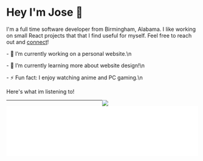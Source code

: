 <!--

If you like this profile README then Thank you!

Please feel free to use it as a reference, and copy a part of it.

Please do be vert careful to change any of though as it is very common to forget to change some information and leavemine in your profile.

Only when you know what you are copying should you paste it. So, again,
please DO NOT copy this and create your profile based on it.

Good luck making your profile README!

-->

# Hey I'm Jose 👋

I'm a full time software developer from Birmingham, Alabama. I like working on small React projects
that that I find useful for myself. Feel free to reach out and [connect](https://www.linkedin.com/in/jose-garcia-becerra/)!

<div>
  <p>- 🔭 I’m currently working on a personal website.\n</p>
  <p>- 🌱 I’m currently learning more about website design!\n</p>
  <p>- ⚡ Fun fact: I enjoy watching anime and PC gaming.\n</p>
  <picture>
    <p>Here's what im listening to!</p>
    <img align="right" width="50%" src="https://spotify-github-profile.vercel.app/api/view?uid=fz95p8aqixmmx3zcek86ncoos&cover_image=true&theme=novatorem&show_offline=false&background_color=121212&interchange=false&bar_color=d5a3f9&bar_color_cover=true">
</picture>
</div>

---

![Metrics](/metrics.plugin.languages.details.svg)

<!--
**jfgbecerra/jfgbecerra** is a ✨ _special_ ✨ repository because its `README.md` (this file) appears on your GitHub profile.

Here are some ideas to get you started:

- 🔭 I’m currently working on ...
- 🌱 I’m currently learning ...
- 👯 I’m looking to collaborate on ...
- 🤔 I’m looking for help with ...
- 💬 Ask me about ...
- 📫 How to reach me: ...
- 😄 Pronouns: ...
- ⚡ Fun fact: ...
-->
